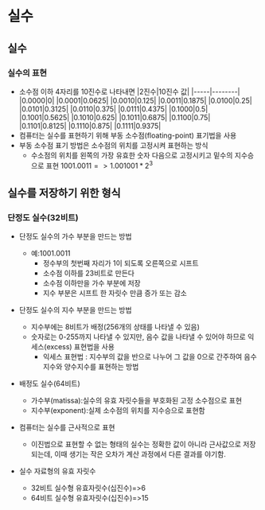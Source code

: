 실수
======
## 실수
### 실수의 표현
- 소수점 이하 4자리를 10진수로 나타내면
  |2진수|10진수 값|
  |-----|--------|
  |0.0000|0|
  |0.0001|0.0625|
  |0.0010|0.125|
  |0.0011|0.1875|
  |0.0100|0.25|
  |0.0101|0.3125|
  |0.0110|0.375|
  |0.0111|0.4375|
  |0.1000|0.5|
  |0.1001|0.5625|
  |0.1010|0.625|
  |0.1011|0.6875|
  |0.1100|0.75|
  |0.1101|0.8125|
  |0.1110|0.875|
  |0.1111|0.9375|
- 컴퓨터는 실수를 표현하기 위해 부동 소수점(floating-point) 표기법을 사용
- 부동 소수점 표기 방법은 소수점의 위치를 고정시켜 표현하는 방식
  - 수소점의 위치를 왼쪽의 가장 유효한 숫자 다음으로 고정시키고 밑수의 지수승으로 표현 
    $1001.0011=>1.001001*2^3$

## 실수를 저장하기 위한 형식
### 단정도 실수(32비트)
- 단정도 실수의 가수 부분을 만드는 방법
  - 예:1001.0011
    - 정수부의 첫번째 자리가 1이 되도록 오른쪽으로 시프트
    - 소수점 이하를 23비트로 만든다
    - 소수점 이하만을 가수 부분에 저장
    - 지수 부분은 시프트 한 자릿수 만큼 증가 또는 감소

- 단정도 실수의 지수 부분을 만드는 방법
  - 지수부에는 8비트가 배정(256개의 상태를 나타낼 수 있음)
  - 숫자로는 0-255까지 나타낼 수 있지만, 음수 값을 나타낼 수 있어야 하므로 익세스(excess) 표현법을 사용
    - 익세스 표현법 : 지수부의 값을 반으로 나누어 그 값을 0으로 간주하여 음수지수와 양수지수를 표현하는 방법
       
- 배정도 실수(64비트)
  - 가수부(matissa):실수의 유효 자릿수들을 부호화된 고정 소수점으로 표현
  - 지수부(exponent):실제 소수점의 위치를 지수승으로 표현함

- 컴퓨터는 실수를 근사적으로 표현
  - 이진법으로 표현할 수 없는 형태의 실수는 정확한 값이 아니라 근사값으로 저장되는데, 이때 생기는 작은 오차가 계산 과정에서 다른 결과를 야기함.
- 실수 자료형의 유효 자릿수
  - 32비트 실수형 유효자릿수(십진수)=>6
  - 64비트 실수형 유효자릿수(십진수)=>15